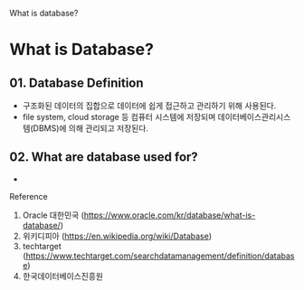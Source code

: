What is database?

# What is Database?

## 01. Database Definition
- 구조화된 데이터의 집합으로 데이터에 쉽게 접근하고 관리하기 위해 사용된다.
- file system, cloud storage 등 컴퓨터 시스템에 저장되며 데이터베이스관리시스템(DBMS)에 의해 관리되고 저장된다.

## 02. What are database used for?
- 


Reference
01. Oracle 대한민국 (https://www.oracle.com/kr/database/what-is-database/)
02. 위키디피아 (https://en.wikipedia.org/wiki/Database)
03. techtarget (https://www.techtarget.com/searchdatamanagement/definition/database)
04. 한국데이터베이스진흥원
